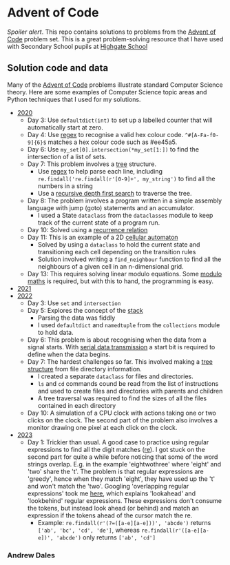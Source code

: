 # Advent of Code

*Spoiler alert*. This repo contains solutions to problems from the [Advent of Code](https://adventofcode.com/) problem set. This is a great problem-solving resource that I have used with Secondary School pupils at [Highgate School](https://www.highgateschool.org.uk/)

## Solution code and data
Many of the [Advent of Code](https://adventofcode.com/) problems illustrate standard Computer Science theory. Here are some examples of Computer Science topic areas and Python techniques that I used for my solutions.
- [2020](https://github.com/AndrewDales/advent_of_code/tree/main/Advent%20of%20Code/2020)
  - Day 3: Use `defaultdict(int)` to set up a labelled counter that will automatically start at zero.
  - Day 4: Use [regex](https://en.wikipedia.org/wiki/Regular_expression) to recognise a valid hex colour code. `^#[A-Fa-f0-9]{6}$` matches a hex colour code such as #ee45a5.
  - Day 6: Use `my_set[0].intersection(*my_set[1:])` to find the intersection of a list of sets.
  - Day 7: This problem involves a [tree](https://en.wikipedia.org/wiki/Tree_(data_structure)) structure.
    - Use [regex](https://en.wikipedia.org/wiki/Regular_expression) to help parse each line, including `re.findall('re.findall(r'[0-9]+', my_string')` to find all the numbers in a string
    - Use a [recursive depth first search](https://www.techiedelight.com/depth-first-search/) to traverse the tree.
  - Day 8: The problem involves a program written in a simple assembly language with jump (goto) statements and an accumulator.
    - I used a State `dataclass` from the `dataclasses` module to keep track of the current state of a program run.
  - Day 10: Solved using a [recurrence relation](https://en.wikipedia.org/wiki/Recurrence_relation)
  - Day 11: This is an example of a 2D [cellular automaton](https://en.wikipedia.org/wiki/Cellular_automaton)
    - Solved by using a `dataclass` to hold the current state and transitioning each cell depending on the transition rules
    - Solution involved writing a `find_neighbour` function to find all the neighbours of a given cell in an n-dimensional grid.
  - Day 13: This requires solving linear modulo equations. Some [modulo maths](https://www.omnicalculator.com/math/chinese-remainder#example-using-the-chinese-remainder-theorem) is required, but with this to hand, the programming is easy.
- [2021](https://github.com/AndrewDales/advent_of_code/tree/main/Advent%20of%20Code/2021)
- [2022](https://github.com/AndrewDales/advent_of_code/tree/main/Advent%20of%20Code/2022)
  - Day 3: Use `set` and `intersection`
  - Day 5: Explores the concept of the [stack](https://en.wikipedia.org/wiki/Stack_(abstract_data_type))
    - Parsing the data was fiddly
    - I used `defaultdict` and `namedtuple` from the `collections` module to hold data.
  - Day 6: This problem is about recognising when the data from a signal starts. With [serial data transmission](https://learn.sparkfun.com/tutorials/serial-communication/all) a start bit is required to define when the data begins. 
  - Day 7: The hardest challenges so far. This involved making a [tree structure](https://en.wikipedia.org/wiki/Tree_(data_structure)) from file directory information.
    - I created a separate `dataclass` for files and directories. 
    - `ls` and `cd` commands cound be read from the list of instructions and used to create files and directories with parents and children
    - A tree traversal was required to find the sizes of all the files contained in each directory
  - Day 10: A simulation of a CPU clock with actions taking one or two clicks on the clock. The second part of the problem also involves a monitor drawing one pixel at each click on the clock.
- [2023](https://adventofcode.com/2023)
  - Day 1: Trickier than usual. A good case to practice using regular expressions to find all the digit matches ([re](https://docs.python.org/3/library/re.html)). I got stuck on the second part for quite a while before noticing that some of the word strings overlap. E.g. in the example 'eightwothree' where 'eight' and 'two' share the 't'. The problem is that regular expressions are 'greedy', hence when they match 'eight', they have used up the 't' and won't match the 'two'. Googling 'overlapping regular expressions' took me [here](https://mtsknn.fi/blog/how-to-do-overlapping-matches-with-regular-expressions/), which explains 'lookahead' and 'lookbehind' regular expressions. These expressions don't consume the tokens, but instead look ahead (or behind) and match an expression if the tokens ahead of the cursor match the re. 
    - Example: `re.findall(r'(?=([a-e][a-e]))', 'abcde')` returns `['ab', 'bc', 'cd', 'de']`, whereas `re.findall(r'([a-e][a-e])', 'abcde')` only returns `['ab', 'cd']`
### Andrew Dales
